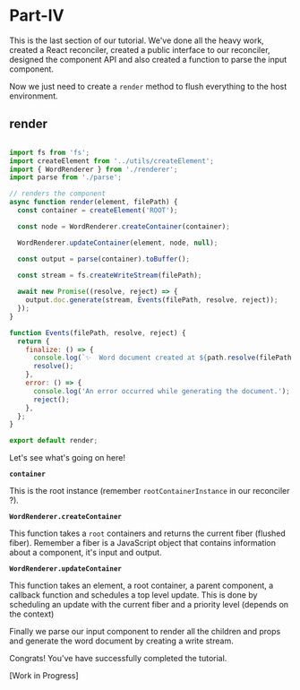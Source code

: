 # Part-IV

This is the last section of our tutorial. We've done all the heavy work, created a React reconciler, created a public interface to
our reconciler, designed the component API and also created a function to parse the input component.

Now we just need to create a `render` method to flush everything to the host environment.

## render

```js

import fs from 'fs';
import createElement from '../utils/createElement';
import { WordRenderer } from './renderer';
import parse from './parse';

// renders the component
async function render(element, filePath) {
  const container = createElement('ROOT');

  const node = WordRenderer.createContainer(container);

  WordRenderer.updateContainer(element, node, null);

  const output = parse(container).toBuffer();
  
  const stream = fs.createWriteStream(filePath);

  await new Promise((resolve, reject) => {
    output.doc.generate(stream, Events(filePath, resolve, reject));
  });
}

function Events(filePath, resolve, reject) {
  return {
    finalize: () => {
      console.log(`✨  Word document created at ${path.resolve(filePath)}.`);
      resolve();
    },
    error: () => {
      console.log('An error occurred while generating the document.');
      reject();
    },
  };
}

export default render;

```

Let's see what's going on here!

**`container`**

This is the root instance (remember `rootContainerInstance` in our reconciler ?).

**`WordRenderer.createContainer`**

This function takes a `root` containers and returns the current fiber (flushed fiber). Remember a fiber is a JavaScript object
that contains information about a component, it's input and output.

**`WordRenderer.updateContainer`**

This function takes an element, a root container, a parent component, a callback function and schedules a top level update.
This is done by scheduling an update with the current fiber and a priority level (depends on the context)

Finally we parse our input component to render all the children and props and generate the word document by creating a write stream.

Congrats! You've have successfully completed the tutorial.

[Work in Progress]

